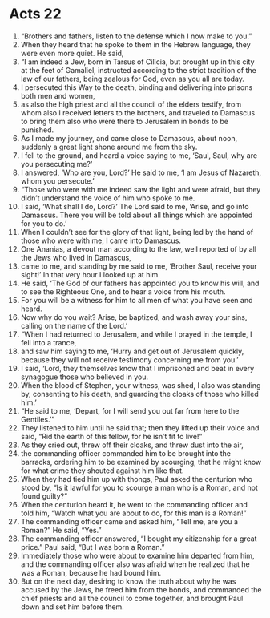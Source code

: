 ﻿
# Acts 22
1. “Brothers and fathers, listen to the defense which I now make to you.” 
2. When they heard that he spoke to them in the Hebrew language, they were even more quiet. He said, 
3. “I am indeed a Jew, born in Tarsus of Cilicia, but brought up in this city at the feet of Gamaliel, instructed according to the strict tradition of the law of our fathers, being zealous for God, even as you all are today. 
4. I persecuted this Way to the death, binding and delivering into prisons both men and women, 
5. as also the high priest and all the council of the elders testify, from whom also I received letters to the brothers, and traveled to Damascus to bring them also who were there to Jerusalem in bonds to be punished. 
6. As I made my journey, and came close to Damascus, about noon, suddenly a great light shone around me from the sky. 
7. I fell to the ground, and heard a voice saying to me, ‘Saul, Saul, why are you persecuting me?’ 
8. I answered, ‘Who are you, Lord?’ He said to me, ‘I am Jesus of Nazareth, whom you persecute.’ 
9. “Those who were with me indeed saw the light and were afraid, but they didn’t understand the voice of him who spoke to me. 
10. I said, ‘What shall I do, Lord?’ The Lord said to me, ‘Arise, and go into Damascus. There you will be told about all things which are appointed for you to do.’ 
11. When I couldn’t see for the glory of that light, being led by the hand of those who were with me, I came into Damascus. 
12. One Ananias, a devout man according to the law, well reported of by all the Jews who lived in Damascus, 
13. came to me, and standing by me said to me, ‘Brother Saul, receive your sight!’ In that very hour I looked up at him. 
14. He said, ‘The God of our fathers has appointed you to know his will, and to see the Righteous One, and to hear a voice from his mouth. 
15. For you will be a witness for him to all men of what you have seen and heard. 
16. Now why do you wait? Arise, be baptized, and wash away your sins, calling on the name of the Lord.’ 
17. “When I had returned to Jerusalem, and while I prayed in the temple, I fell into a trance, 
18. and saw him saying to me, ‘Hurry and get out of Jerusalem quickly, because they will not receive testimony concerning me from you.’ 
19. I said, ‘Lord, they themselves know that I imprisoned and beat in every synagogue those who believed in you. 
20. When the blood of Stephen, your witness, was shed, I also was standing by, consenting to his death, and guarding the cloaks of those who killed him.’ 
21. “He said to me, ‘Depart, for I will send you out far from here to the Gentiles.’” 
22. They listened to him until he said that; then they lifted up their voice and said, “Rid the earth of this fellow, for he isn’t fit to live!” 
23. As they cried out, threw off their cloaks, and threw dust into the air, 
24. the commanding officer commanded him to be brought into the barracks, ordering him to be examined by scourging, that he might know for what crime they shouted against him like that. 
25. When they had tied him up with thongs, Paul asked the centurion who stood by, “Is it lawful for you to scourge a man who is a Roman, and not found guilty?” 
26. When the centurion heard it, he went to the commanding officer and told him, “Watch what you are about to do, for this man is a Roman!” 
27. The commanding officer came and asked him, “Tell me, are you a Roman?” He said, “Yes.” 
28. The commanding officer answered, “I bought my citizenship for a great price.” Paul said, “But I was born a Roman.” 
29. Immediately those who were about to examine him departed from him, and the commanding officer also was afraid when he realized that he was a Roman, because he had bound him. 
30. But on the next day, desiring to know the truth about why he was accused by the Jews, he freed him from the bonds, and commanded the chief priests and all the council to come together, and brought Paul down and set him before them. 
